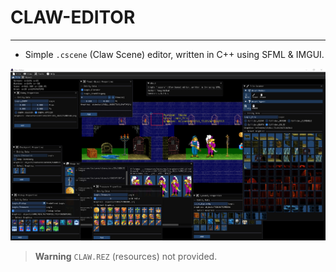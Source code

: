 # CLAW-EDITOR

---

- Simple `.cscene` (Claw Scene) editor, written in C++ using SFML & IMGUI.

![Editor Screenshot](/screenshot.png?raw=true "Editor Screenshot")

> **Warning**
> `CLAW.REZ` (resources) not provided.